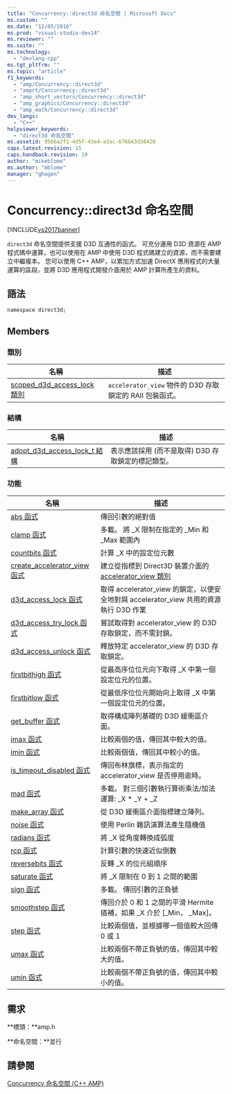 ```yaml
---
title: "Concurrency::direct3d 命名空間 | Microsoft Docs"
ms.custom: ""
ms.date: "12/05/2016"
ms.prod: "visual-studio-dev14"
ms.reviewer: ""
ms.suite: ""
ms.technology: 
  - "devlang-cpp"
ms.tgt_pltfrm: ""
ms.topic: "article"
f1_keywords: 
  - "amp/Concurrency::direct3d"
  - "amprt/Concurrency::direct3d"
  - "amp_short_vectors/Concurrency::direct3d"
  - "amp_graphics/Concurrency::direct3d"
  - "amp_math/Concurrency::direct3d"
dev_langs: 
  - "C++"
helpviewer_keywords: 
  - "direct3d 命名空間"
ms.assetid: 9566a2f1-4d5f-43e4-a3ac-676643d38420
caps.latest.revision: 15
caps.handback.revision: 10
author: "mikeblome"
ms.author: "mblome"
manager: "ghogen"
---
```

# Concurrency::direct3d 命名空間
[!INCLUDE[vs2017banner](../../../assembler/inline/includes/vs2017banner.md)]

`direct3d` 命名空間提供支援 D3D 互通性的函式。  可充分運用 D3D 資源在 AMP 程式碼中運算，也可以使用在 AMP 中使用 D3D 程式碼建立的資源，而不需要建立中繼複本。  您可以使用 C\+\+ AMP，以累加方式加速 DirectX 應用程式的大量運算的區段，並將 D3D 應用程式開發介面用於 AMP 計算所產生的資料。  
  
## 語法  
  
```  
namespace direct3d;  
```  
  
## Members  
  
### 類別  
  
|名稱|描述|  
|--------|--------|  
|[scoped\_d3d\_access\_lock 類別](../../../parallel/amp/reference/scoped-d3d-access-lock-class.md)|`accelerator_view` 物件的 D3D 存取鎖定的 RAII 包裝函式。|  
  
### 結構  
  
|名稱|描述|  
|--------|--------|  
|[adopt\_d3d\_access\_lock\_t 結構](../../../parallel/amp/reference/adopt-d3d-access-lock-t-structure.md)|表示應該採用 \(而不是取得\) D3D 存取鎖定的標記類型。|  
  
### 功能  
  
|名稱|描述|  
|--------|--------|  
|[abs 函式](../Topic/abs%20Function.md)|傳回引數的絕對值|  
|[clamp 函式](../Topic/clamp%20Function.md)|多載。  將 \_X 限制在指定的 \_Min 和 \_Max 範圍內|  
|[countbits 函式](../Topic/countbits%20Function.md)|計算 \_X 中的設定位元數|  
|[create\_accelerator\_view 函式](../Topic/create_accelerator_view%20Function.md)|建立從指標到 Direct3D 裝置介面的 [accelerator\_view 類別](../../../parallel/amp/reference/accelerator-view-class.md)|  
|[d3d\_access\_lock 函式](../Topic/d3d_access_lock%20Function.md)|取得 accelerator\_view 的鎖定，以便安全地對與 accelerator\_view 共用的資源執行 D3D 作業|  
|[d3d\_access\_try\_lock 函式](../Topic/d3d_access_try_lock%20Function.md)|嘗試取得對 accelerator\_view 的 D3D 存取鎖定，而不需封鎖。|  
|[d3d\_access\_unlock 函式](../Topic/d3d_access_unlock%20Function.md)|釋放特定 accelerator\_view 的 D3D 存取鎖定。|  
|[firstbithigh 函式](../Topic/firstbithigh%20Function.md)|從最高序位位元向下取得 \_X 中第一個設定位元的位置。|  
|[firstbitlow 函式](../Topic/firstbitlow%20Function.md)|從最低序位位元開始向上取得 \_X 中第一個設定位元的位置。|  
|[get\_buffer 函式](../Topic/get_buffer%20Function.md)|取得構成陣列基礎的 D3D 緩衝區介面。|  
|[imax 函式](../Topic/imax%20Function.md)|比較兩個的值，傳回其中較大的值。|  
|[imin 函式](../Topic/imin%20Function.md)|比較兩個值，傳回其中較小的值。|  
|[is\_timeout\_disabled 函式](../Topic/is_timeout_disabled%20Function.md)|傳回布林旗標，表示指定的 accelerator\_view 是否停用逾時。|  
|[mad 函式](../Topic/mad%20Function.md)|多載。  對三個引數執行算術乘法\/加法運算: \_X \* \_Y \+ \_Z|  
|[make\_array 函式](../Topic/make_array%20Function.md)|從 D3D 緩衝區介面指標建立陣列。|  
|[noise 函式](../Topic/noise%20Function.md)|使用 Perlin 雜訊演算法產生隨機值|  
|[radians 函式](../Topic/radians%20Function.md)|將 \_X 從角度轉換成弧度|  
|[rcp 函式](../Topic/rcp%20Function.md)|計算引數的快速近似倒數|  
|[reversebits 函式](../Topic/reversebits%20Function.md)|反轉 \_X 的位元組順序|  
|[saturate 函式](../Topic/saturate%20Function.md)|將 \_X 限制在 0 到 1 之間的範圍|  
|[sign 函式](../Topic/sign%20Function.md)|多載。  傳回引數的正負號|  
|[smoothstep 函式](../Topic/smoothstep%20Function.md)|傳回介於 0 和 1 之間的平滑 Hermite 插補，如果 \_X 介於 \[\_Min， \_Max\]。|  
|[step 函式](../Topic/step%20Function.md)|比較兩個值，並根據哪一個值較大回傳 0 或 1|  
|[umax 函式](../Topic/umax%20Function.md)|比較兩個不帶正負號的值，傳回其中較大的值。|  
|[umin 函式](../Topic/umin%20Function.md)|比較兩個不帶正負號的值，傳回其中較小的值。|  
  
## 需求  
 **標頭：**amp.h  
  
 **命名空間：**並行  
  
## 請參閱  
 [Concurrency 命名空間 \(C\+\+ AMP\)](../../../parallel/amp/reference/concurrency-namespace-cpp-amp.md)